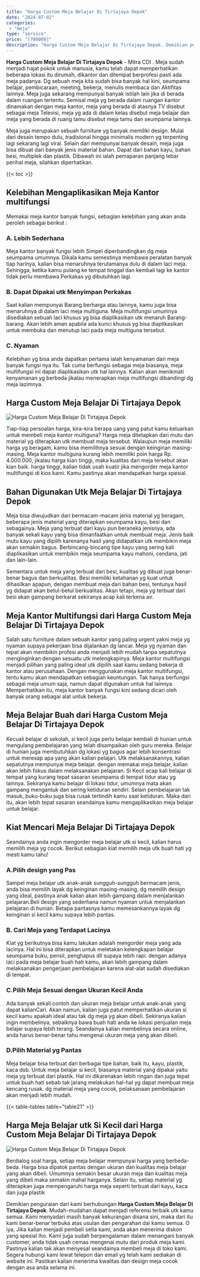 ```yaml
---
title: "Harga Custom Meja Belajar Di Tirtajaya Depok"
date: "2024-07-02"
categories:
 - "meja"
type: "service"
price: "[700000]"
description: "Harga Custom Meja Belajar Di Tirtajaya Depok. Demikian penguraian dari kami berhubungan **Harga Custom Meja Belajar Di Tirtajaya Depok**. Mudah-mudahan dapat..."
---
```


**Harga Custom Meja Belajar Di Tirtajaya Depok** - Mitra CDI . Meja sudah menjadi hajat pokok untuk manusia, kamu telah dapat memperhatikan beberapa lokasi itu dirumah, dikantor dan ditempat berprofesi pasti ada meja padanya. Dg sebuah meja kita sudah bisa banyak hal kini, seumpama belajar, pembicaraan, meeting, bekerja, menulis membaca dan Aktifitas lainnya. Meja juga sekarang mempunyai banyak istilah lain jika di berada dalam ruangan tertentu. Semisal meja yg berada dalam ruangan kantor dinamakan dengan meja kantor, meja yang berada di atasnya TV disebut sebagai meja Televisi, meja yg ada di dalam kelas disebut meja belajar dan meja yang berada di ruang tamu disebut meja tamu dan seumpama lainnya.

Meja juga merupakan sebuah furniture yg banyak memiliki design. Mulai dari desain tempo dulu, tradisional hingga minimalis modern yg terpenting lagi sekarang lagi viral. Selain dari mempunyai banyak desain, meja juga bisa dibuat dari banyak jenis material bahan. Dapat dari bahan kayu, bahan besi, multiplek dan plastik. Dibawah ini ialah pemaparan panjang lebar perihal meja, silahkan diperhatikan.

{{< toc >}}

## Kelebihan Mengaplikasikan Meja Kantor multifungsi

Memakai meja kantor banyak fungsi, sebagian kelebihan yang akan anda peroleh sebagai berikut :

### A. Lebih Sederhana

Meja kantor banyak fungsi lebih Simpel diperbandingkan dg meja seumpama umumnya. Dikala kamu semestinya membawa peralatan banyak tiap harinya, kalian bisa menaruhnya terutamanya dulu di dalam laci meja. Sehingga, ketika kamu pulang ke tempat tinggal dan kembali lagi ke kantor tidak perlu membawa Perkakas yg dibutuhkan lagi.

### B. Dapat Dipakai utk Menyimpan Perkakas

Saat kalian mempunyai Barang berharga atau lainnya, kamu juga bisa menaruhnya di dalam laci meja multiguna. Meja multifungsi umumnya disediakan sebuah laci khusus yg bisa diaplikasikan utk menaruh Barang-barang. Akan lebih aman apabila ada kunci khusus yg bisa diaplikasikan untuk membuka dan menutup laci pada meja multiguna tersebut.

### C. Nyaman

Kelebihan yg bisa anda dapatkan pertama ialah kenyamanan dari meja banyak fungsi nya itu. Tak cuma berfungsi sebagai meja biasanya, meja multifungsi ini dapat diaplikasikan utk hal lainnya. Kalian akan menikmati kenyamanan yg berbeda jikalau menerapkan meja multifungsi dibandingi dg meja lazimnya.

## Harga Custom Meja Belajar Di Tirtajaya Depok

![Harga Custom Meja Belajar Di Tirtajaya Depok](/images/meja/meja-dewasa-029.jpg)

Tiap-tiap persoalan harga, kira-kira berapa uang yang patut kamu keluarkan untuk membeli meja kantor multiguna? Harga meja ditetapkan dari mutu dan material yg diterapkan utk membuat meja tersebut. Walaupun meja memiliki harga yg beragam, kamu bisa memilihnya sesuai dengan keinginan masing-masing. Meja kantor multiguna kurang lebih memiliki poin harga Rp. 4.000.000, jikalau harga kian tinggi, maka kualitas dari meja tersebut akan kian baik. harga tinggi, kalian tidak usah kuatir jika mengorder meja kantor multifungsi di kios kami. Kamu pastinya akan mendapatkan harga spesial.

## Bahan Digunakan Utk Meja Belajar Di Tirtajaya Depok

Meja bisa diwujudkan dari bermacam-macam jenis material yg beragam, beberapa jenis material yang diterapkan seumpama kayu, besi dan sebagainya. Meja yang terbuat dari kayu pun beraneka jenisnya, ada banyak sekali kayu yang bisa dimanfaatkan untuk membuat meja. Jenis baik mutu kayu yang dipilih karenanya hasil yang didapatkan utk membikin meja akan semakin bagus. Berbincang-bincang tipe kayu yang sering kali diaplikasikan untuk membikin meja seumpama kayu mahoni, cendana, jati dan lain-lain.

Sementara untuk meja yang terbuat dari besi, kualitas yg dibuat juga benar-benar bagus dan berkualitas. Besi memiliki ketahanan yg kuat untuk dihasilkan apapun, dengan membuat meja dari bahan besi, tentunya hasil yg didapat akan betul-betul berkualitas. Akan tetapi, meja yg terbuat dari besi akan gampang berkarat sekiranya acap kali terkena air.

## Meja Kantor Multifungsi dari Harga Custom Meja Belajar Di Tirtajaya Depok

Salah satu furniture dalam sebuah kantor yang paling urgent yakni meja yg nyaman supaya pekerjaan bisa dijalankan dg lancar. Meja yg nyaman dan tepat akan membikin profesi anda menjadi lebih mudah tanpa sepatutnya menginginkan dengan sesuatu utk melengkapinya. Meja kantor multifungsi menjadi pilihan yang paling ideal utk dipilih saat kamu sedang bekerja di kantor atau perusahaan. Dengan menggunakan meja kantor multifungsi, tentu kamu akan mendapatkan sebagian keuntungan. Tak hanya berfungsi sebagai meja umum saja, namun dapat digunakan untuk hal lainnya. Memperhatikan itu, meja kantor banyak fungsi kini sedang dicari oleh banyak orang sebagai alat untuk bekerja.

## Meja Belajar Buah dari Harga Custom Meja Belajar Di Tirtajaya Depok

Kecuali belajar di sekolah, si kecil juga perlu belajar kembali di hunian untuk mengulang pembelajaran yang telah disampaikan oleh guru mereka. Belajar di hunian juga membutuhkan dg lokasi yg bagus agar lebih konsentrasi untuk meresap apa yang akan kalian pelajari. Utk melaksanakannya, kalian sepatutnya mempunyai meja belajar. dengan memakai meja belajar, kalian akan lebih fokus dalam melaksanakan pelajaran. Si Kecil acap kali belajar di tempat yang kurang tepat sasaran seumpama di tempat tidur atau yg lainnya. Sekiranya kamu belajar di lokasi tidur, umumnya mata akan gampang mengantuk dan sering ketiduran sendiri. Selain pembelajaran tak masuk, buku-buku juga bisa rusak tertindih kamu saat ketiduran. Maka dari itu, akan lebih tepat sasaran seandainya kamu mengaplikasikan meja belajar untuk belajar.

## Kiat Mencari Meja Belajar Di Tirtajaya Depok

Seandainya anda ingin mengorder meja belajar utk si kecil, kalian harus memilih meja yg cocok. Berikut sebagian kiat memilih meja utk buah hati yg mesti kamu tahu!

### A.Pilih design yang Pas

Sampel meja belajar utk anak-anak sungguh-sungguh bermacam jenis, anda bisa memilih layak dg keinginan masing-masing. dg memilih design yang ideal, pastinya anak kalian akan lebih gampang dalam menjalankan pelajaran.Beli design yang sederhana namun nyaman untuk menjalankan pelajaran di hunian. Betapa pantasnya kamu memesankannya layak dg keinginan si kecil kamu supaya lebih pantas.

### B. Cari Meja yang Terdapat Lacinya

Kiat yg berikutnya bisa kamu lakukan adalah mengorder meja yang ada lacinya. Hal ini bisa diterapkan untuk meletakan kelengkapan belajar seumpama buku, pensil, penghapus dll supaya lebih rapi. dengan adanya laci pada meja belajar buah hati kamu, akan lebih gampang dalam melaksanakan pengerjaan pembelajaran karena alat-alat sudah disediakan di tempat.

### C.Pilih Meja Sesuai dengan Ukuran Kecil Anda

Ada banyak sekali contoh dan ukuran meja belajar untuk anak-anak yang dapat kalianCari. Akan namun, kalian juga patut memperhatikan ukuran si kecil kamu apakah ideal atau tak dg meja yg akan dibeli. Sekiranya kalian ingin membelinya, sebaiknya bawa buah hati anda ke lokasi penjualan meja belajar supaya lebih terang. Seandainya kalian membelinya secara online, anda harus benar-benar tahu mengenai ukuran meja yang akan dibeli.

### D.Pilih Material yg Pantas

Meja belajar bisa terbuat dari berbagai tipe bahan, baik itu, kayu, plastik, kaca dsb. Untuk meja belajar si kecil, biasanya material yang dipakai yaitu meja yg terbuat dari plastik. Hal ini dikarenakan lebih ringan dan juga tepat untuk buah hati sebab tak jarang melakukan hal-hal yg dapat membuat meja kencang rusak. dg material meja yang cocok, pelaksanaan pembelajaran akan menjadi lebih mudah.

{{< table-tables table="table21" >}}

## Harga Meja Belajar utk Si Kecil dari Harga Custom Meja Belajar Di Tirtajaya Depok

![Harga Custom Meja Belajar Di Tirtajaya Depok](/images/meja/meja-anak-005.jpg)

Berdialog soal harga, setiap meja belajar mempunyai harga yang berbeda-beda. Harga bisa dipatok pantas dengan ukuran dan kualitas meja belajar yang akan dibeli. Umumnya semakin besar ukuran meja dan kualitas meja yang dibeli maka semakin mahal harganya. Selain itu, setiap material yg diterapkan juga mempengaruhi harga meja seperti terbuat dari kayu, kaca dan juga plastik

Demikian penguraian dari kami berhubungan **Harga Custom Meja Belajar Di Tirtajaya Depok**. Mudah-mudahan dapat menjadi referensi terbaik utk kamu semua. Kami menyadari masih banyak kekurangan disana sini, maka dari itu kami benar-benar terbuka atas usulan dan pengarahan dai kamu semua. O iya, Jika kalian menjadi pembeli setia kami, anda akan menerima diskon yang spesial lho. Kami juga sudah berpengalaman dalam menangani banyak customer, anda tidak usah cemas mengenai mutu dari produk meja kami. Pastinya kalian tak akan menyesal seandainya membeli meja di toko kami. Segera hubungi kami lewat telepon dan email yg telah kami sediakan di website ini. Pastikan kalian menerima kwalitas dan design meja cocok dengan asa anda selama ini.
